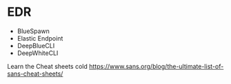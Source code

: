 # EDR

- BlueSpawn
- Elastic Endpoint
- DeepBlueCLI
- DeepWhiteCLI

Learn the Cheat sheets cold
<https://www.sans.org/blog/the-ultimate-list-of-sans-cheat-sheets/>

